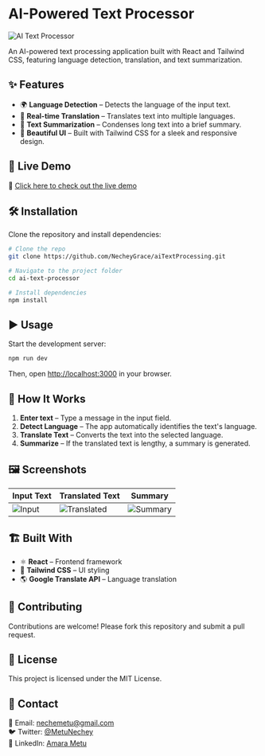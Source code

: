# AI-Powered Text Processor

![AI Text Processor](https://via.placeholder.com/800x400.png?text=AI+Text+Processor)

An AI-powered text processing application built with React and Tailwind CSS, featuring language detection, translation, and text summarization.

## ✨ Features

- 🌍 **Language Detection** – Detects the language of the input text.
- 🔄 **Real-time Translation** – Translates text into multiple languages.
- 📖 **Text Summarization** – Condenses long text into a brief summary.
- 🎨 **Beautiful UI** – Built with Tailwind CSS for a sleek and responsive design.

## 🚀 Live Demo

🔗 [Click here to check out the live demo](https://ai-text-processing.vercel.app/)

## 🛠️ Installation

Clone the repository and install dependencies:

```sh
# Clone the repo
git clone https://github.com/NecheyGrace/aiTextProcessing.git

# Navigate to the project folder
cd ai-text-processor

# Install dependencies
npm install
```

## ▶️ Usage

Start the development server:

```sh
npm run dev
```

Then, open [http://localhost:3000](http://localhost:3000) in your browser.

## 📜 How It Works

1. **Enter text** – Type a message in the input field.
2. **Detect Language** – The app automatically identifies the text's language.
3. **Translate Text** – Converts the text into the selected language.
4. **Summarize** – If the translated text is lengthy, a summary is generated.

## 🖼️ Screenshots

| Input Text  | Translated Text | Summary |
|------------|---------------|---------|
| ![Input](https://via.placeholder.com/200x100.png?text=Input) | ![Translated](https://via.placeholder.com/200x100.png?text=Translated) | ![Summary](https://via.placeholder.com/200x100.png?text=Summary) |

## 🏗️ Built With

- ⚛️ **React** – Frontend framework
- 🎨 **Tailwind CSS** – UI styling
- 🌎 **Google Translate API** – Language translation

## 🤝 Contributing

Contributions are welcome! Please fork this repository and submit a pull request.

## 📜 License

This project is licensed under the MIT License.

## 💬 Contact

📧 Email: [nechemetu@gmail.com](nechemetu@gmail.com)  
🐦 Twitter: [@MetuNechey](https://twitter.com/@MetuNechey)  
💼 LinkedIn: [Amara Metu](https://linkedin.com/in/amara-metu-330261175)

